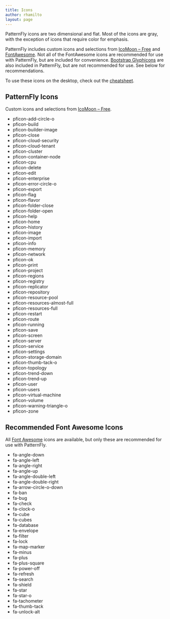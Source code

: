 ```yaml
---
title: Icons
author: rhamilto
layout: page
---
```

PatternFly icons are two dimensional and flat. Most of the icons are gray, with the exception of icons that require color for emphasis.

PatternFly includes custom icons and selections from [IcoMoon &#8211; Free][1] and [FontAwesome][2]. Not all of the FontAwesome icons are recommended for use with PatternFly, but are included for convenience. [Bootstrap Glyphicons][3] are also included in PatternFly, but are not recommended for use. See below for recommendations.

To use these icons on the desktop, check out the [cheatsheet][4].

<div class="row">
  <div class="col-sm-6 col-md-6">
    <h2>
      PatternFly Icons
    </h2>
    <p>
      Custom icons and selections from <a href="http://icomoon.io/#icons">IcoMoon &#8211; Free</a>.
    </p>
    <ul class="icons list-unstyled">
      <li>
        <span class="pficon pficon-add-circle-o"></span>
        <span class="icon-class">pficon-add-circle-o</span>
      </li>
      <li>
        <span class="pficon pficon-build"></span>
        <span class="icon-class">pficon-build</span>
      </li>
      <li>
        <span class="pficon pficon-builder-image"></span>
        <span class="icon-class">pficon-builder-image</span>
      </li>
      <li>
        <span class="pficon pficon-close"></span>
        <span class="icon-class">pficon-close</span>
      </li>
      <li>
        <span class="pficon pficon-cloud-security"></span>
        <span class="icon-class">pficon-cloud-security</span>
      </li>
      <li>
        <span class="pficon pficon-cloud-tenant"></span>
        <span class="icon-class">pficon-cloud-tenant</span>
      </li>
      <li>
        <span class="pficon pficon-cluster"></span>
        <span class="icon-class">pficon-cluster</span>
      </li>
      <li>
        <span class="pficon pficon-container-node"></span>
        <span class="icon-class">pficon-container-node</span>
      </li>
      <li>
        <span class="pficon pficon-cpu"></span>
        <span class="icon-class">pficon-cpu</span>
      </li>
      <li>
        <span class="pficon pficon-delete"></span>
        <span class="icon-class">pficon-delete</span>
      </li>
      <li>
        <span class="pficon pficon-edit"></span>
        <span class="icon-class">pficon-edit</span>
      </li>
      <li>
        <span class="pficon pficon-enterprise"></span>
        <span class="icon-class">pficon-enterprise</span>
      </li>
      <li>
        <span class="pficon pficon-error-circle-o"></span>
        <span class="icon-class">pficon-error-circle-o</span>
      </li>
      <li>
        <span class="pficon pficon-export"></span>
        <span class="icon-class">pficon-export</span>
      </li>
      <li>
        <span class="pficon pficon-flag"></span>
        <span class="icon-class">pficon-flag</span>
      </li>
      <li>
        <span class="pficon pficon-flavor"></span>
        <span class="icon-class">pficon-flavor</span>
      </li>
      <li>
        <span class="pficon pficon-folder-close"></span>
        <span class="icon-class">pficon-folder-close</span>
      </li>
      <li>
        <span class="pficon pficon-folder-open"></span>
        <span class="icon-class">pficon-folder-open</span>
      </li>
      <li>
        <span class="pficon pficon-help"></span>
        <span class="icon-class">pficon-help</span>
      </li>
      <li>
        <span class="pficon pficon-home"></span>
        <span class="icon-class">pficon-home</span>
      </li>
      <li>
        <span class="pficon pficon-history"></span>
        <span class="icon-class">pficon-history</span>
      </li>
      <li>
        <span class="pficon pficon-image"></span>
        <span class="icon-class">pficon-image</span>
      </li>
      <li>
        <span class="pficon pficon-import"></span>
        <span class="icon-class">pficon-import</span>
      </li>
      <li>
        <span class="pficon pficon-info"></span>
        <span class="icon-class">pficon-info</span>
      </li>
      <li>
        <span class="pficon pficon-memory"></span>
        <span class="icon-class">pficon-memory</span>
      </li>
      <li>
        <span class="pficon pficon-network"></span>
        <span class="icon-class">pficon-network</span>
      </li>
      <li>
        <span class="pficon pficon-ok"></span>
        <span class="icon-class">pficon-ok</span>
      </li>
      <li>
        <span class="pficon pficon-print"></span>
        <span class="icon-class">pficon-print</span>
      </li>
      <li>
        <span class="pficon pficon-project"></span>
        <span class="icon-class">pficon-project</span>
      </li>
      <li>
        <span class="pficon pficon-regions"></span>
        <span class="icon-class">pficon-regions</span>
      </li>
      <li>
        <span class="pficon pficon-registry"></span>
        <span class="icon-class">pficon-registry</span>
      </li>
      <li>
        <span class="pficon pficon-replicator"></span>
        <span class="icon-class">pficon-replicator</span>
      </li>
      <li>
        <span class="pficon pficon-repository"></span>
        <span class="icon-class">pficon-repository</span>
      </li>
      <li>
        <span class="pficon pficon-resource-pool"></span>
        <span class="icon-class">pficon-resource-pool</span>
      </li>
      <li>
        <span class="pficon pficon-resources-almost-full"></span>
        <span class="icon-class">pficon-resources-almost-full</span>
      </li>      
      <li>
        <span class="pficon pficon-resources-full"></span>
        <span class="icon-class">pficon-resources-full</span>
      </li>      
      <li>
        <span class="pficon pficon-restart"></span>
        <span class="icon-class">pficon-restart</span>
      </li>
      <li>
        <span class="pficon pficon-route"></span>
        <span class="icon-class">pficon-route</span>
      </li>
      <li>
        <span class="pficon pficon-running"></span>
        <span class="icon-class">pficon-running</span>
      </li>
      <li>
        <span class="pficon pficon-save"></span>
        <span class="icon-class">pficon-save</span>
      </li>
      <li>
        <span class="pficon pficon-screen"></span>
        <span class="icon-class">pficon-screen</span>
      </li>
      <li>
        <span class="pficon pficon-server"></span>
        <span class="icon-class">pficon-server</span>
      </li>
      <li>
        <span class="pficon pficon-service"></span>
        <span class="icon-class">pficon-service</span>
      </li>
      <li>
        <span class="pficon pficon-settings"></span>
        <span class="icon-class">pficon-settings</span>
      </li>
      <li>
        <span class="pficon pficon-storage-domain"></span>
        <span class="icon-class">pficon-storage-domain</span>
      </li>
      <li>
        <span class="pficon pficon-thumb-tack-o"></span>
        <span class="icon-class">pficon-thumb-tack-o</span>
      </li>
      <li>
        <span class="pficon pficon-topology"></span>
        <span class="icon-class">pficon-topology</span>
      </li>
      <li>
        <span class="pficon pficon-trend-down"></span>
        <span class="icon-class">pficon-trend-down</span>
      </li>
      <li>
        <span class="pficon pficon-trend-up"></span>
        <span class="icon-class">pficon-trend-up</span>
      </li>
      <li>
        <span class="pficon pficon-user"></span>
        <span class="icon-class">pficon-user</span>
      </li>
      <li>
        <span class="pficon pficon-users"></span>
        <span class="icon-class">pficon-users</span>
      </li>
      <li>
        <span class="pficon pficon-virtual-machine"></span>
        <span class="icon-class">pficon-virtual-machine</span>
      </li>
      <li>
        <span class="pficon pficon-volume"></span>
        <span class="icon-class">pficon-volume</span>
      </li>
      <li>
        <span class="pficon pficon-warning-triangle-o"></span>
        <span class="icon-class">pficon-warning-triangle-o</span>
      </li>
      <li>
        <span class="pficon pficon-zone"></span>
        <span class="icon-class">pficon-zone</span>
      </li>
    </ul>
  </div>

  <div class="col-sm-6 col-md-6">
    <h2>
      Recommended Font Awesome Icons
    </h2>
    <p>
      All <a href="http://fontawesome.io/icons/">Font Awesome</a> icons are available, but only these are recommended for use with PatternFly.
    </p>
    <ul class="icons list-unstyled">
      <li>
        <span class="fa fa-angle-down"></span>
        <span class="icon-class">fa-angle-down</span>
      </li>
      <li>
        <span class="fa fa-angle-left"></span>
        <span class="icon-class">fa-angle-left</span>
      </li>
      <li>
        <span class="fa fa-angle-right"></span>
        <span class="icon-class">fa-angle-right</span>
      </li>
      <li>
        <span class="fa fa-angle-up"></span>
        <span class="icon-class">fa-angle-up</span>
      </li>
      <li>
        <span class="fa fa-angle-double-left"></span>
        <span class="icon-class">fa-angle-double-left</span>
      </li>
      <li>
        <span class="fa fa-angle-double-right"></span>
        <span class="icon-class">fa-angle-double-right</span>
      </li>
      <li>
        <span class="fa fa-arrow-circle-o-down"></span>
        <span class="icon-class">fa-arrow-circle-o-down</span>
      </li>
      <li>
        <span class="fa fa-ban"></span>
        <span class="icon-class">fa-ban</span>
      </li>
      <li>
        <span class="fa fa-bug"></span>
        <span class="icon-class">fa-bug</span>
      </li>
      <li>
        <span class="fa fa-check"></span>
        <span class="icon-class">fa-check</span>
      </li>
      <li>
        <span class="fa fa-clock-o"></span>
        <span class="icon-class">fa-clock-o</span>
      </li>
      <li>
        <span class="fa fa-cube"></span>
        <span class="icon-class">fa-cube</span>
      </li>
      <li>
        <span class="fa fa-cubes"></span>
        <span class="icon-class">fa-cubes</span>
      </li>
      <li>
        <span class="fa fa-database"></span>
        <span class="icon-class">fa-database</span>
      </li>
      <li>
        <span class="fa fa-envelope"></span>
        <span class="icon-class">fa-envelope</span>
      </li>
      <li>
        <span class="fa fa-filter"></span>
        <span class="icon-class">fa-filter</span>
      </li>
      <li>
        <span class="fa fa-lock"></span>
        <span class="icon-class">fa-lock</span>
      </li>
      <li>
        <span class="fa fa-map-marker"></span>
        <span class="icon-class">fa-map-marker</span>
      </li>
      <li>
        <span class="fa fa-minus"></span>
        <span class="icon-class">fa-minus</span>
      </li>
      <li>
        <span class="fa fa-plus"></span>
        <span class="icon-class">fa-plus</span>
      </li>
      <li>
        <span class="fa fa-plus-square"></span>
        <span class="icon-class">fa-plus-square</span>
      </li>
      <li>
        <span class="fa fa-power-off"></span>
        <span class="icon-class">fa-power-off</span>
      </li>
      <li>
        <span class="fa fa-refresh"></span>
        <span class="icon-class">fa-refresh</span>
      </li>
      <li>
        <span class="fa fa-search"></span>
        <span class="icon-class">fa-search</span>
      </li>
      <li>
        <span class="fa fa-shield"></span>
        <span class="icon-class">fa-shield</span>
      </li>
      <li>
        <span class="fa fa-star"></span>
        <span class="icon-class">fa-star</span>
      </li>
      <li>
        <span class="fa fa-star-o"></span>
        <span class="icon-class">fa-star-o</span>
      </li>
      <li>
        <span class="fa fa-tachometer"></span>
        <span class="icon-class">fa-tachometer</span>
      </li>
      <li>
        <span class="fa fa-thumb-tack"></span>
        <span class="icon-class">fa-thumb-tack</span>
      </li>
      <li>
        <span class="fa fa-unlock-alt"></span>
        <span class="icon-class">fa-unlock-alt</span>
      </li>
    </ul>
  </div>
</div>

 [1]: http://icomoon.io/#icons
 [2]: http://fontawesome.io/icons/
 [3]: http://getbootstrap.com/components/#glyphicons
 [4]: {{site.baseurl}}styles/icons/cheatsheet
